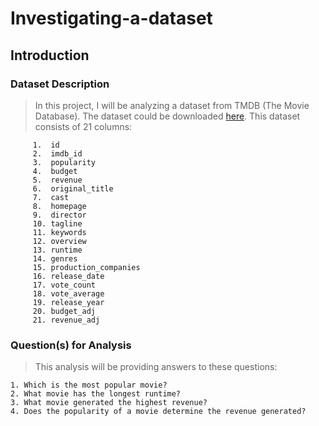 # Investigating-a-dataset
<a id='intro'></a>
## Introduction

### Dataset Description 

> In this project, I will be analyzing a dataset from TMDB (The Movie Database). The dataset could be downloaded [here](https://www.google.com/url?q=https://d17h27t6h515a5.cloudfront.net/topher/2017/October/59dd1c4c_tmdb-movies/tmdb-movies.csv&sa=D&source=editors&ust=1653956169169040&usg=AOvVaw3NjICBc0o5HzMRr-oowG6I). 
This dataset consists of 21 columns: <br>

         1.  id
         2.  imdb_id               
         3.  popularity            
         4.  budget                  
         5.  revenue               
         6.  original_title         
         7.  cast                  
         8.  homepage              
         9.  director               
         10. tagline                
         11. keywords             
         12. overview              
         13. runtime               
         14. genres                 
         15. production_companies  
         16. release_date          
         17. vote_count             
         18. vote_average         
         19. release_year           
         20. budget_adj            
         21. revenue_adj          
 

### Question(s) for Analysis
> This analysis will be providing answers to these questions: <br>

    1. Which is the most popular movie? 
    2. What movie has the longest runtime? 
    3. What movie generated the highest revenue?
    4. Does the popularity of a movie determine the revenue generated?
